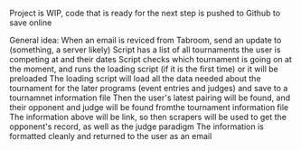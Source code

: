 Project is WIP, code that is ready for the next step is pushed to Github to save online

General idea:
When an email is reviced from Tabroom, send an update to (something, a server likely)
Script has a list of all tournaments the user is competing at and their dates
Script checks which tournament is going on at the moment, and runs the loading script (if it is the first time) or it will be preloaded 
  The loading script will load all the data needed about the tournament for the later programs (event entries and judges) and save to a tournamnet information file
Then the user's latest pairing will be found, and their opponent and judge will be found fromthe tournament information file 
The information above will be link, so then scrapers will be used to get the opponent's record, as well as the judge paradigm
The information is formatted cleanly and returned to the user as an email
